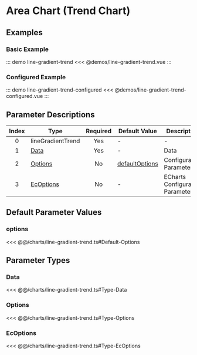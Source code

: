 # Area Chart (Trend Chart)

<chart-tags />

## Examples

### Basic Example

::: demo line-gradient-trend
<<< @demos/line-gradient-trend.vue
:::

### Configured Example

::: demo line-gradient-trend-configured
<<< @demos/line-gradient-trend-configured.vue
:::

## Parameter Descriptions

| Index | Type                    | Required | Default Value              | Description                      |
| :---: | ----------------------- | :------: | -------------------------- | -------------------------------- |
|   0   | lineGradientTrend       |   Yes    | -                          | -                                |
|   1   | [Data](#data)           |   Yes    | -                          | Data                             |
|   2   | [Options](#options-1)   |    No    | [defaultOptions](#options) | Configuration Parameters         |
|   3   | [EcOptions](#ecoptions) |    No    | -                          | ECharts Configuration Parameters |

## Default Parameter Values

### options
<<< @@/charts/line-gradient-trend.ts#Default-Options

## Parameter Types

### Data
<<< @@/charts/line-gradient-trend.ts#Type-Data

### Options
<<< @@/charts/line-gradient-trend.ts#Type-Options

### EcOptions
<<< @@/charts/line-gradient-trend.ts#Type-EcOptions
